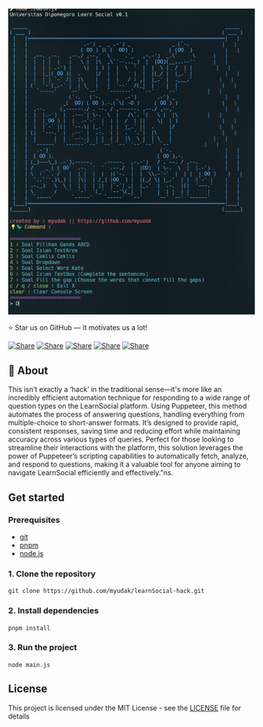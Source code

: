 ![alt text](image.png)

⭐ Star us on GitHub — it motivates us a lot!

[![Share](https://img.shields.io/badge/share-000000?logo=x&logoColor=white)](https://x.com/intent/tweet?text=Check%20out%20this%20project%20on%20GitHub:%20https://github.com/Abblix/Oidc.Server%20%23OpenIDConnect%20%23Security%20%23Authentication)
[![Share](https://img.shields.io/badge/share-1877F2?logo=facebook&logoColor=white)](https://www.facebook.com/sharer/sharer.php?u=https://github.com/Abblix/Oidc.Server)
[![Share](https://img.shields.io/badge/share-0A66C2?logo=linkedin&logoColor=white)](https://www.linkedin.com/sharing/share-offsite/?url=https://github.com/Abblix/Oidc.Server)
[![Share](https://img.shields.io/badge/share-FF4500?logo=reddit&logoColor=white)](https://www.reddit.com/submit?title=Check%20out%20this%20project%20on%20GitHub:%20https://github.com/Abblix/Oidc.Server)
[![Share](https://img.shields.io/badge/share-0088CC?logo=telegram&logoColor=white)](https://t.me/share/url?url=https://github.com/Abblix/Oidc.Server&text=Check%20out%20this%20project%20on%20GitHub)

## 🚀 About

This isn’t exactly a ‘hack’ in the traditional sense—it's more like an incredibly efficient automation technique for responding to a wide range of question types on the LearnSocial platform. Using Puppeteer, this method automates the process of answering questions, handling everything from multiple-choice to short-answer formats. It’s designed to provide rapid, consistent responses, saving time and reducing effort while maintaining accuracy across various types of queries. Perfect for those looking to streamline their interactions with the platform, this solution leverages the power of Puppeteer’s scripting capabilities to automatically fetch, analyze, and respond to questions, making it a valuable tool for anyone aiming to navigate LearnSocial efficiently and effectively."ns.

## Get started

### Prerequisites

- [git](https://git-scm.com)
- [pnpm](https://pnpm.io/installation)
- [node.js](https://nodejs.org/en/download/package-manager)

### 1. Clone the repository

```
git clone https://github.com/myudak/learnSocial-hack.git
```

### 2. Install dependencies

```
pnpm install
```

### 3. Run the project

```
node main.js
```

## License

This project is licensed under the MIT License - see the [LICENSE](./LICENSE) file for details
